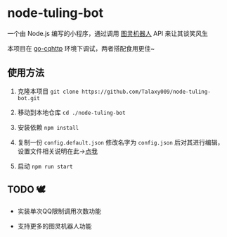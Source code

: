 # node-tuling-bot

一个由 Node.js 编写的小程序，通过调用 [图灵机器人](http://www.turingapi.com/) API 来让其谈笑风生

本项目在 [go-cqhttp](https://github.com/Mrs4s/go-cqhttp) 环境下调试，两者搭配食用更佳~

## 使用方法

1. 克隆本项目 `git clone https://github.com/Talaxy009/node-tuling-bot.git`

2. 移动到本地仓库 `cd ./node-tuling-bot`

3. 安装依赖 `npm install`

4. 复制一份 `config.default.json` 修改名字为 `config.json` 后对其进行编辑，设置文件相关说明在此->[点我](https://github.com/Talaxy009/node-tuling-bot/docs/config.md)

5. 启动 `npm run start`

## TODO 🕊

- 实装单次QQ限制调用次数功能

- 支持更多的图灵机器人功能
